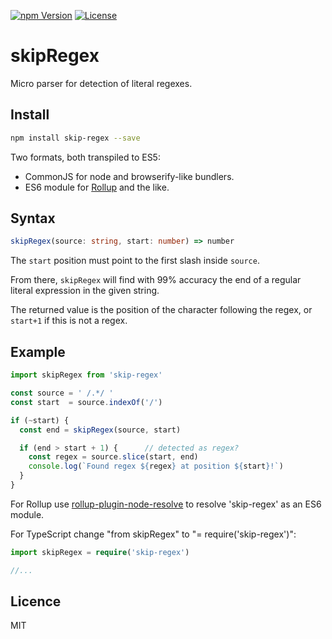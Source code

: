 [![npm Version][npm-image]][npm-url]
[![License][license-image]][license-url]

# skipRegex

Micro parser for detection of literal regexes.

## Install

```bash
npm install skip-regex --save
```

Two formats, both transpiled to ES5:

* CommonJS for node and browserify-like bundlers.
* ES6 module for [Rollup](https://github.com/rollup/rollup) and the like.

## Syntax

```ts
skipRegex(source: string, start: number) => number
```

The `start` position must point to the first slash inside `source`.

From there, `skipRegex` will find with 99% accuracy the end of a regular literal expression in the given string.

The returned value is the position of the character following the regex, or `start+1` if this is not a regex.

## Example

```js
import skipRegex from 'skip-regex'

const source = ' /.*/ '
const start  = source.indexOf('/')

if (~start) {
  const end = skipRegex(source, start)

  if (end > start + 1) {      // detected as regex?
    const regex = source.slice(start, end)
    console.log(`Found regex ${regex} at position ${start}!`)
  }
}
```

For Rollup use [rollup-plugin-node-resolve](https://github.com/rollup/rollup-plugin-node-resolve) to resolve 'skip-regex' as an ES6 module.

For TypeScript change "from skipRegex" to "= require('skip-regex')":

```ts
import skipRegex = require('skip-regex')

//...
```

## Licence

MIT

[npm-image]:      https://img.shields.io/npm/v/skip-regex.svg
[npm-url]:        https://www.npmjs.com/package/skip-regex
[license-image]:  https://img.shields.io/npm/l/express.svg
[license-url]:    https://github.com/aMarCruz/skip-regex/blob/master/LICENSE
